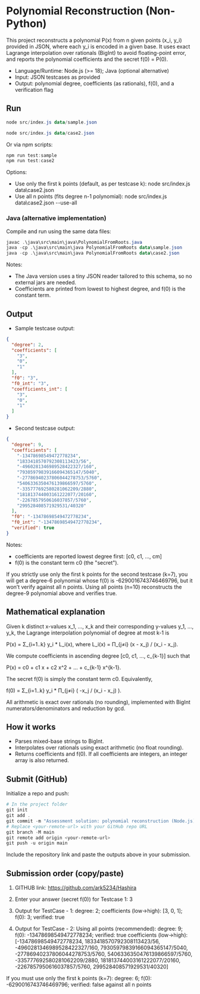 # Polynomial Reconstruction (Non-Python)

This project reconstructs a polynomial P(x) from n given points (x_i, y_i) provided in JSON, where each y_i is encoded in a given base. It uses exact Lagrange interpolation over rationals (BigInt) to avoid floating-point error, and reports the polynomial coefficients and the secret f(0) = P(0).

- Language/Runtime: Node.js (>= 18); Java (optional alternative)
- Input: JSON testcases as provided
- Output: polynomial degree, coefficients (as rationals), f(0), and a verification flag

## Run


```powershell
node src/index.js data/sample.json
```


```powershell
node src/index.js data/case2.json
```

Or via npm scripts:

```powershell
npm run test:sample
npm run test:case2
```

Options:

- Use only the first k points (default, as per testcase k):
  node src/index.js data\case2.json
- Use all n points (fits degree n-1 polynomial):
  node src/index.js data\case2.json --use-all

### Java (alternative implementation)

Compile and run using the same data files:

```powershell
javac .\java\src\main\java\PolynomialFromRoots.java
java -cp .\java\src\main\java PolynomialFromRoots data\sample.json
java -cp .\java\src\main\java PolynomialFromRoots data\case2.json
```

Notes:

- The Java version uses a tiny JSON reader tailored to this schema, so no external jars are needed.
- Coefficients are printed from lowest to highest degree, and f(0) is the constant term.

## Output

- Sample testcase output:

```json
{
  "degree": 2,
  "coefficients": [
    "3",
    "0",
    "1"
  ],
  "f0": "3",
  "f0_int": "3",
  "coefficients_int": [
    "3",
    "0",
    "1"
  ]
}
```

- Second testcase output:

```json
{
  "degree": 9,
  "coefficients": [
    "-13478698549472778234",
    "1833418570792308113423/56",
    "-4960281346989528422327/160",
    "79305979839166094365147/5040",
    "-27786940237806044278753/5760",
    "5406336350476139866597/5760",
    "-335777692580281062209/2880",
    "181813744003161222077/20160",
    "-2267857950616037857/5760",
    "299528408571929531/40320"
  ],
  "f0": "-13478698549472778234",
  "f0_int": "-13478698549472778234",
  "verified": true
}
```

Notes:

- coefficients are reported lowest degree first: [c0, c1, ..., cm]
- f(0) is the constant term c0 (the "secret").

If you strictly use only the first k points for the second testcase (k=7), you will get a degree-6 polynomial whose f(0) is -6290016743746469796, but it won’t verify against all n points. Using all points (n=10) reconstructs the degree-9 polynomial above and verifies true.

## Mathematical explanation

Given k distinct x-values x_1, …, x_k and their corresponding y-values y_1, …, y_k, the Lagrange interpolation polynomial of degree at most k-1 is

P(x) = Σ_{i=1..k} y_i * L_i(x), where L_i(x) = Π_{j≠i} (x - x_j) / (x_i - x_j).

We compute coefficients in ascending degree [c0, c1, …, c_{k-1}] such that

P(x) = c0 + c1 x + c2 x^2 + … + c_{k-1} x^{k-1}.

The secret f(0) is simply the constant term c0. Equivalently,

f(0) = Σ_{i=1..k} y_i * Π_{j≠i} ( -x_j / (x_i - x_j) ).

All arithmetic is exact over rationals (no rounding), implemented with BigInt numerators/denominators and reduction by gcd.

## How it works

- Parses mixed-base strings to BigInt.
- Interpolates over rationals using exact arithmetic (no float rounding).
- Returns coefficients and f(0). If all coefficients are integers, an integer array is also returned.

## Submit (GitHub)

Initialize a repo and push:

```powershell
# In the project folder
git init
git add .
git commit -m "Assessment solution: polynomial reconstruction (Node.js)"
# Replace <your-remote-url> with your GitHub repo URL
git branch -M main
git remote add origin <your-remote-url>
git push -u origin main
```

Include the repository link and paste the outputs above in your submission.

## Submission order (copy/paste)

1. GITHUB link:
  <https://github.com/ark5234/Hashira>

2. Enter your answer (secret f(0)) for Testcase 1:
  3

3. Output for TestCase - 1:
  degree: 2; coefficients (low->high): [3, 0, 1]; f(0): 3; verified: true

4. Output for TestCase - 2:
  Using all points (recommended):
  degree: 9; f(0): -13478698549472778234; verified: true
  coefficients (low->high): [-13478698549472778234, 1833418570792308113423/56, -4960281346989528422327/160, 79305979839166094365147/5040, -27786940237806044278753/5760, 5406336350476139866597/5760, -335777692580281062209/2880, 181813744003161222077/20160, -2267857950616037857/5760, 299528408571929531/40320]

  If you must use only the first k points (k=7):
  degree: 6; f(0): -6290016743746469796; verified: false against all n points
